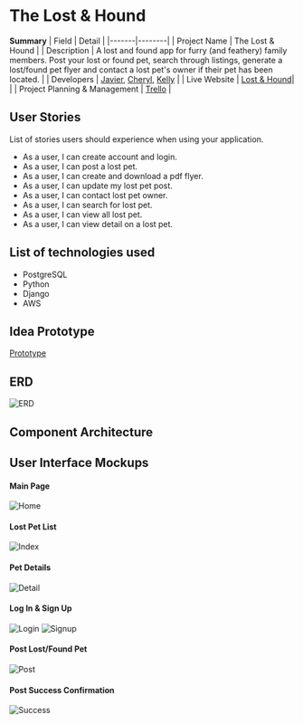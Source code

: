 # The Lost & Hound

**Summary**
| Field | Detail |
|-------|--------|
| Project Name | The Lost & Hound |
| Description | A lost and found app for furry (and feathery) family members. Post your lost or found pet, search through listings, generate a lost/found pet flyer and contact a lost pet's owner if their pet has been located. |
| Developers | [Javier](https://github.com/Vanillajaviscript), [Cheryl](https://github.com/chess2022), [Kelly](https://github.com/kellyluuu) |
| Live Website | [Lost & Hound](https://lostandhoud.herokuapp.com/)| |
| Project Planning & Management | [Trello](https://trello.com/b/C0LXFmGi/lost-and-hound) |


## User Stories

List of stories users should experience when using your application.

- As a user, I can create account and login.
- As a user, I can post a lost pet.
- As a user, I can create and download a pdf flyer.
- As a user, I can update my lost pet post.
- As a user, I can contact lost pet owner.
- As a user, I can search for lost pet.
- As a user, I can view all lost pet.
- As a user, I can view detail on a lost pet.

## List of technologies used

- PostgreSQL
- Python
- Django
- AWS

## Idea Prototype
[Prototype](https://xd.adobe.com/view/fbbda07b-678a-4a6c-ad3e-a6c1cc736064-aeee/?fullscreen&hints=off)

## ERD
![ERD](erd.png)




## Component Architecture




## User Interface Mockups

#### Main Page
![Home](/docs/Home.png)

#### Lost Pet List 
![Index](/docs/LostIndex.png)

#### Pet Details
![Detail](/docs/PetDetail.png)

#### Log In & Sign Up
![Login](/docs/AccountLogin.png)
![Signup](/docs/AccountCreate.png)

#### Post Lost/Found Pet
![Post](/docs/Post.png)

#### Post Success Confirmation
![Success](/docs/Success.png)

